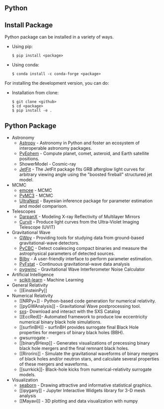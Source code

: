 ## Python

## Install Package

Python package can be installed in a variety of ways.

- Using pip:
	```
	$ pip install <package>
	```
- Using conda:
	```
	$ conda install -c conda-forge <package>
	```

For installing the development version, you can do:

- Installation from clone:
	```
	$ git clone <github>
	$ cd <package>
	$ pip install -e .
	```

## Python Package

- Astronomy
	- [Astropy](https://www.astropy.org) - Astronomy in Python and foster an ecosystem of interoperable astronomy packages.
	- [PyEphem](https://rhodesmill.org/pyephem/index.html) - Compute planet, comet, asteroid, and Earth satellite positions.
	- ShowerModel - Cosmic-ray
	- [JetFit](https://github.com/NYU-CAL/JetFit) - The JetFit package fits GRB afterglow light curves for arbitrary viewing angle using the "boosted fireball" structured jet model.
- MCMC
	- [emcee](https://emcee.readthedocs.io/en/v2.2.1/) - MCMC
	- [PyMC3](https://docs.pymc.io) - MCMC
	- [UltraNest](https://johannesbuchner.github.io/UltraNest/index.html) - Bayesian inference package for parameter estimation and model comparison.
- Telescopes
	- [DarpanX](https://github.com/biswajitmb/DarpanX) - Modeling X-ray Reflectivity of Multilayer Mirrors
	- [Curvit](https://github.com/prajwel/curvit) - Produce light curves from the Ultra-Violet Imaging Telescope (UVIT)
- Gravitational Wave
	- [GWpy](https://gwpy.github.io/docs/latest/index.html) - Providing tools for studying data from ground-based gravitational-wave detectors.
	- [PyCBC](https://pycbc.org) - Detect coalescing compact binaries and measure the astrophysical parameters of detected sources.
	- [Bilby](https://lscsoft.docs.ligo.org/bilby/) - A user-friendly interface to perform parameter estimation.
	- [PyFstat](https://pyfstat.readthedocs.io/en/latest/) - Continuous gravitational-wave data analysis
	- [pygwinc](https://git.ligo.org/gwinc/pygwinc) - Gravitational Wave Interferometer Noise Calculator
- Artificial Intelligence
	- [scikit-learn](https://scikit-learn.org/stable/) - Machine Learning
- General Relativity
	- [[EinsteinPy]]
- Numerical Relativity
	- [[NRPy+]] - Python-based code generation for numerical relativity.
	- [[pyGWAnalysis]] - Gravitational Wave postprocessing tool.
	- [sxs](https://github.com/sxs-collaboration/sxs)- Download and interact with the SXS Catalog
	- [[EccRed]]- Automated framework to produce low eccentricity numerical binary black hole simulations.
	- [[surfinBH]] - surfinBH provides surrogate final Black Hole properties for mergers of binary black holes (BBH).
	- gwsurrogate - 
	- [[binaryBHexp]] - Generates visualizations of precessing binary black hole mergers and the final remnant black holes.
	- [[Riroriro]] - Simulate the gravitational waveforms of binary mergers of black holes and/or neutron stars, and calculate several properties of these mergers and waveforms.
	- [[surrkick]]- Black-hole kicks from numerical-relativity surrogate models.
- Visualization
	- [seaborn](http://seaborn.pydata.org) - Drawing attractive and informative statistical graphics.
	- [[ipygany]] - Jupyter Interactive Widgets library for 3-D mesh analysis
	- [[Mayavi]] - 3D plotting and data visualization with numpy